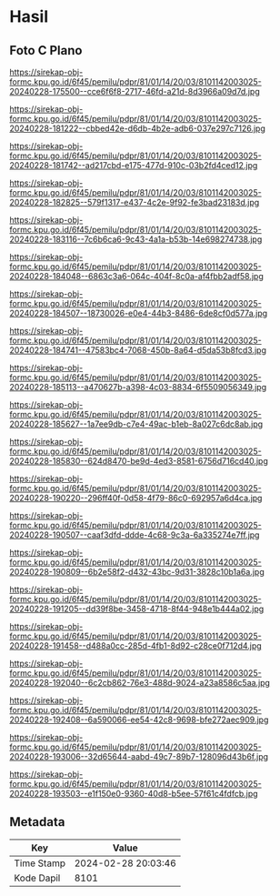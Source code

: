 # Hasil

## Foto C Plano

https://sirekap-obj-formc.kpu.go.id/6f45/pemilu/pdpr/81/01/14/20/03/8101142003025-20240228-175500--cce6f6f8-2717-46fd-a21d-8d3966a09d7d.jpg

https://sirekap-obj-formc.kpu.go.id/6f45/pemilu/pdpr/81/01/14/20/03/8101142003025-20240228-181222--cbbed42e-d6db-4b2e-adb6-037e297c7126.jpg

https://sirekap-obj-formc.kpu.go.id/6f45/pemilu/pdpr/81/01/14/20/03/8101142003025-20240228-181742--ad217cbd-e175-477d-910c-03b2fd4ced12.jpg

https://sirekap-obj-formc.kpu.go.id/6f45/pemilu/pdpr/81/01/14/20/03/8101142003025-20240228-182825--579f1317-e437-4c2e-9f92-fe3bad23183d.jpg

https://sirekap-obj-formc.kpu.go.id/6f45/pemilu/pdpr/81/01/14/20/03/8101142003025-20240228-183116--7c6b6ca6-9c43-4a1a-b53b-14e698274738.jpg

https://sirekap-obj-formc.kpu.go.id/6f45/pemilu/pdpr/81/01/14/20/03/8101142003025-20240228-184048--6863c3a6-064c-404f-8c0a-af4fbb2adf58.jpg

https://sirekap-obj-formc.kpu.go.id/6f45/pemilu/pdpr/81/01/14/20/03/8101142003025-20240228-184507--18730026-e0e4-44b3-8486-6de8cf0d577a.jpg

https://sirekap-obj-formc.kpu.go.id/6f45/pemilu/pdpr/81/01/14/20/03/8101142003025-20240228-184741--47583bc4-7068-450b-8a64-d5da53b8fcd3.jpg

https://sirekap-obj-formc.kpu.go.id/6f45/pemilu/pdpr/81/01/14/20/03/8101142003025-20240228-185113--a470627b-a398-4c03-8834-6f5509056349.jpg

https://sirekap-obj-formc.kpu.go.id/6f45/pemilu/pdpr/81/01/14/20/03/8101142003025-20240228-185627--1a7ee9db-c7e4-49ac-b1eb-8a027c6dc8ab.jpg

https://sirekap-obj-formc.kpu.go.id/6f45/pemilu/pdpr/81/01/14/20/03/8101142003025-20240228-185830--624d8470-be9d-4ed3-8581-6756d716cd40.jpg

https://sirekap-obj-formc.kpu.go.id/6f45/pemilu/pdpr/81/01/14/20/03/8101142003025-20240228-190220--296ff40f-0d58-4f79-86c0-692957a6d4ca.jpg

https://sirekap-obj-formc.kpu.go.id/6f45/pemilu/pdpr/81/01/14/20/03/8101142003025-20240228-190507--caaf3dfd-ddde-4c68-9c3a-6a335274e7ff.jpg

https://sirekap-obj-formc.kpu.go.id/6f45/pemilu/pdpr/81/01/14/20/03/8101142003025-20240228-190809--6b2e58f2-d432-43bc-9d31-3828c10b1a6a.jpg

https://sirekap-obj-formc.kpu.go.id/6f45/pemilu/pdpr/81/01/14/20/03/8101142003025-20240228-191205--dd39f8be-3458-4718-8f44-948e1b444a02.jpg

https://sirekap-obj-formc.kpu.go.id/6f45/pemilu/pdpr/81/01/14/20/03/8101142003025-20240228-191458--d488a0cc-285d-4fb1-8d92-c28ce0f712d4.jpg

https://sirekap-obj-formc.kpu.go.id/6f45/pemilu/pdpr/81/01/14/20/03/8101142003025-20240228-192040--6c2cb862-76e3-488d-9024-a23a8586c5aa.jpg

https://sirekap-obj-formc.kpu.go.id/6f45/pemilu/pdpr/81/01/14/20/03/8101142003025-20240228-192408--6a590066-ee54-42c8-9698-bfe272aec909.jpg

https://sirekap-obj-formc.kpu.go.id/6f45/pemilu/pdpr/81/01/14/20/03/8101142003025-20240228-193006--32d65644-aabd-49c7-89b7-128096d43b6f.jpg

https://sirekap-obj-formc.kpu.go.id/6f45/pemilu/pdpr/81/01/14/20/03/8101142003025-20240228-193503--e1f150e0-9360-40d8-b5ee-57f61c4fdfcb.jpg


## Metadata

| Key        | Value               |
| ---------- | ------------------- |
| Time Stamp | 2024-02-28 20:03:46 |
| Kode Dapil | 8101                |



